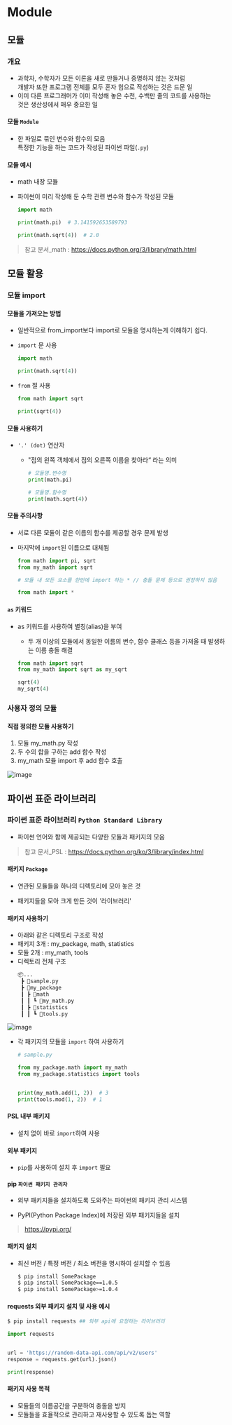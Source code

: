# Module
## 모듈
### 개요
- 과학자, 수학자가 모든 이론을 새로 만들거나 증명하지 않는 것처럼<br>개발자 또한 프로그램 전체를 모두 혼자 힘으로 작성하는 것은 드문 일
- 이미 다른 프로그래머가 이미 작성해 놓은 수천, 수백만 줄의 코드를 사용하는<br>것은 생산성에서 매우 중요한 일


#### 모듈 `Module` 
- 한 파일로 묶인 변수와 함수의 모음<br>특정한 기능을 하는 코드가 작성된 파이썬 파일(`.py`)

#### 모듈 예시
- math 내장 모듈
- 파이썬이 미리 작성해 둔 수학 관련 변수와 함수가 작성된 모듈
    
    ```python
    import math
    
    print(math.pi)  # 3.141592653589793
    
    print(math.sqrt(4))  # 2.0
    ```
> 참고 문서_math : https://docs.python.org/3/library/math.html


## 모듈 활용
### 모듈 import
#### 모듈을 가져오는 방법
- 일반적으로 from_import보다 import로 모듈을 명시하는게 이해하기 쉽다.
- `import` 문 사용

    ```python
    import math
    
    print(math.sqrt(4))
    ```
- `from` 절 사용

    ```python
    from math import sqrt

    print(sqrt(4))
    ```
#### 모듈 사용하기
- `'.' (dot)` 연산자
  - "점의 왼쪽 객체에서 점의 오른쪽 이름을 찾아라“ 라는 의미

    ```python
    # 모듈명.변수명
    print(math.pi)

    # 모듈명.함수명
    print(math.sqrt(4))
    ```

#### 모듈 주의사항
- 서로 다른 모듈이 같은 이름의 함수를 제공할 경우 문제 발생
- 마지막에 `import`된 이름으로 대체됨

    ```python
    from math import pi, sqrt
    from my_math import sqrt

    ```
    ```python
    # 모듈 내 모든 요소를 한번에 import 하는 * // 충돌 문제 등으로 권장하지 않음
    
    from math import *
    ```
#### `as` 키워드
- as 키워드를 사용하여 별칭(alias)을 부여
  - 두 개 이상의 모듈에서 동일한 이름의 변수, 함수 클래스 등을 가져올 때 발생하는 이름 충돌 해결

  ```python
  from math import sqrt
  from my_math import sqrt as my_sqrt
  
  sqrt(4)
  my_sqrt(4)
  ```


### 사용자 정의 모듈
#### 직접 정의한 모듈 사용하기
1. 모듈 my_math.py 작성
2. 두 수의 합을 구하는 add 함수 작성
3. my_math 모듈 import 후 add 함수 호출

![image](https://github.com/ragu6963/TIL/assets/32388270/16905377-6a9c-4ba5-9d3e-0ce5a77da4f1)
## 파이썬 표준 라이브러리
### 파이썬 표준 라이브러리 `Python Standard Library`
- 파이썬 언어와 함께 제공되는 다양한 모듈과 패키지의 모음

> 참고 문서_PSL : https://docs.python.org/ko/3/library/index.html
#### 패키지 `Package`
- 연관된 모듈들을 하나의 디렉토리에 모아 놓은 것

- 패키지들을 모아 크게 만든 것이 '라이브러리'

#### 패키지 사용하기
- 아래와 같은 디렉토리 구조로 작성
- 패키지 3개 : my_package, math, statistics
- 모듈 2개 : my_math, tools
- 디렉토리 전체 구조
    ```markdown
    📦...
     ┣ 📜sample.py
     ┣ 📂my_package
     ┃ ┣ 📂math
     ┃ ┃ ┗ 📜my_math.py
     ┃ ┣ 📂statistics
     ┃ ┃ ┗ 📜tools.py
    ```

![image](https://github.com/ragu6963/TIL/assets/32388270/01f0ca51-45b2-4468-8a38-b81c6db14b24)

- 각 패키지의 모듈을 `import` 하여 사용하기
    ```python
    # sample.py

    from my_package.math import my_math
    from my_package.statistics import tools


    print(my_math.add(1, 2))  # 3
    print(tools.mod(1, 2))  # 1
    ```
#### PSL 내부 패키지
- 설치 없이 바로 `import`하여 사용

#### 외부 패키지
- `pip`를 사용하여 설치 후 `import` 필요


#### pip `파이썬 패키지 관리자`
- 외부 패키지들을 설치하도록 도와주는 파이썬의 패키지 관리 시스템

- PyPI(Python Package Index)에 저장된 외부 패키지들을 설치
> https://pypi.org/


#### 패키지 설치
- 최신 버전 / 특정 버전 / 최소 버전을 명시하여 설치할 수 있음

    ```bash
    $ pip install SomePackage
    $ pip install SomePackage==1.0.5
    $ pip install SomePackage>=1.0.4
    ```
#### requests 외부 패키지 설치 및 사용 예시

```bash
$ pip install requests ## 외부 api에 요청하는 라이브러리
```

```python
import requests


url = 'https://random-data-api.com/api/v2/users'
response = requests.get(url).json()

print(response)
```
#### 패키지 사용 목적
- 모듈들의 이름공간을 구분하여 충돌을 방지 
- 모듈들을 효율적으로 관리하고 재사용할 수 있도록 돕는 역할